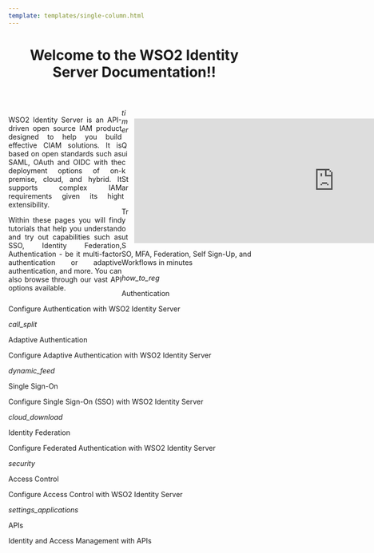```yaml
--- 
template: templates/single-column.html 
---
```


<link href="https://fonts.googleapis.com/icon?family=Material+Icons" rel="stylesheet" />
<div>
    <header>
        <h1>Welcome to the WSO2 Identity Server Documentation!!</h1>
    </header>
    <div class="md-main .md-content" style="float:left; width: 45%;  text-align:justify; max-height:100%; ">
        <p>WSO2 Identity Server is an API-driven open source IAM product designed to help you build effective CIAM solutions. It is based on open standards such as SAML, OAuth and OIDC with the deployment options of on-premise, cloud, and hybrid. It supports complex IAM requirements given its high extensibility.</p>
        <p>Within these pages you will find tutorials that help you understand and try out capabilities such as SSO, Identity Federation, Authentication - be it multi-factor authentication or adaptive authentication, and more. You can also browse through our vast API options available. </p>
    </div>
    <div class="md-main .md-content " style="float:right; width: 55%; align:right;  flex-shrink: 0;min-width: 40%; max-height: 100%; max-width:50%; margin-left:10px; margin-top:20px">
        <iframe width="800" height="250" src="https://www.youtube.com/embed/QUlcGOOdXU8" frameborder="0" allow="accelerometer; autoplay; encrypted-media; gyroscope; picture-in-picture" allowfullscreen></iframe>
    </div>
    <div>
        <div class="content">
            <!-- begin card -->
            <div class="card-wrapper">
                <div class="card" onclick="location.href='get-started/quick-start-guide';">
                    <div class="line"></div>
                    <div class="icon">
                        <i class="material-icons md-36">timer</i>
                    </div>
                    <div class="card-content">
                        <p class="title">Quick Start</p>
                        <a href="http://www.google.com"></a>
                        <p class="hint">Try out SSO, MFA, Federation, Self Sign-Up, and Workflows in minutes</p>
                    </div>
                </div>
            </div>
            <!-- end card -->
            <!-- begin card -->
            <div class="card-wrapper">
                <div class="card" onclick="location.href='learn/logging-in-to-your-application-via-identity-server-using-facebook-credentials';">
                    <div class="line"></div>
                    <div class="icon">
                        <i class="material-icons md-36">how_to_reg</i>
                    </div>
                    <div class="card-content">
                        <p class="title">Authentication</p>
                        <p class="hint">Configure Authentication with WSO2 Identity Server</p>
                    </div>
                </div>
            </div>
            <!-- end card -->
            <!-- begin card -->
            <div class="card-wrapper">
                <div class="card" onclick="location.href='learn/adaptive-authentication/';">
                    <div class="line"></div>
                    <div class="icon">
                        <i class="material-icons md-36">call_split</i>
                    </div>
                    <div class="card-content">
                        <p class="title">Adaptive Authentication</p>
                        <p class="hint">Configure Adaptive Authentication with WSO2 Identity Server</p>
                    </div>
                </div>
            </div>
            <!-- end card -->
            <!-- start card -->
            <div class="card-wrapper">
                <div class="card" onclick="location.href='learn/single-sign-on/';">
                    <div class="line"></div>
                    <div class="icon">
                        <i class="material-icons md-36">dynamic_feed</i>
                    </div>
                    <div class="card-content">
                        <p class="title">Single Sign-On</p>
                        <p class="hint">Configure Single Sign-On (SSO) with WSO2 Identity Server</p>
                    </div>
                </div>
            </div>
            <!-- end card -->
        </div>
        <div class="content flex-wrap">
            <!-- begin card -->
            <div class="card-wrapper">
                <div class="card" onclick="location.href='learn/identity-federation/';">
                    <div class="line"></div>
                    <div class="icon">
                        <i class="material-icons md-36">cloud_download</i>
                    </div>
                    <div class="card-content">
                        <p class="title">Identity Federation</p>
                        <p class="hint">Configure Federated Authentication with WSO2 Identity Server</p>
                    </div>
                </div>
            </div>
            <!-- end card -->
            <!-- begin card -->
            <div class="card-wrapper">
                <div class="card" onclick="location.href='learn/access-control/';">
                    <div class="line"></div>
                    <div class="icon">
                        <i class="material-icons md-36">security</i>
                    </div>
                    <div class="card-content">
                        <p class="title">Access Control</p>
                        <p class="hint">Configure Access Control with WSO2 Identity Server</p>
                    </div>
                </div>
            </div>
            <!-- end card -->
            <!-- begin card -->
            <div class="card-wrapper">
                <div class="card" onclick="location.href='develop/calling-admin-services/';">
                    <div class="line"></div>
                    <div class="icon">
                        <i class="material-icons md-36">settings_applications</i>
                    </div>
                    <div class="card-content">
                        <p class="title">APIs</p>
                        <p class="hint">Identity and Access Management with APIs</p>
                    </div>
                </div>
            </div>
            <!-- end card -->
            <!-- card for connectors -->
            <!-- end card -->
        </div>
    </div>
</div>